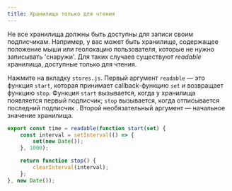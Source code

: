 ```yaml
---
title: Хранилища только для чтения
---
```


Не все хранилища должны быть доступны для записи своим подписчикам. Например, у вас может быть хранилище, содержащее положение мыши или геолокацию пользователя, которые не нужно записывать 'снаружи'. Для таких случаев существуют *readable* хранилища, доступные только для чтения.

Нажмите на вкладку `stores.js`. Первый аргумент `readable` — это функция `start`, которая принимает callback-функцию `set` и возвращает функцию `stop`. Функция `start` вызывается, когда у хранилища появляется первый подписчик; `stop` вызывается, когда отписывается последний подписчик . Второй необязательный аргумент — начальное значение хранилища.

```js
export const time = readable(function start(set) {
	const interval = setInterval(() => {
		set(new Date());
	}, 1000);

	return function stop() {
		clearInterval(interval);
	};
}, new Date());
```